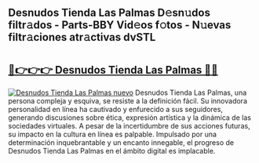 ## Desnudos Tienda Las Palmas D𝚎sn𝚞dos filtr𝚊dos - Parts-BBY Vid𝚎os f𝚘tos - N𝚞evas filtr𝚊ciones atr𝚊ctivas dvSTL

# <h2><a href="http://mb1jrn.tromn.icu/?c=Desnudos+Tienda+Las+Palmas">🔗👉👉👉 Desnudos Tienda Las Palmas 🔗🔗</a></h2>

[![Desnudos Tienda Las Palmas nuevo](https://i.imgur.com/pEAQMta.gif)](http://mb1jrn.tromn.icu/?c=Desnudos+Tienda+Las+Palmas)
Desnudos Tienda Las Palmas, una persona compleja y esquiva, se resiste a la definición fácil. Su innovadora personalidad en línea ha cautivado y enfurecido a sus seguidores, generando discusiones sobre ética, expresión artística y la dinámica de las sociedades virtuales. A pesar de la incertidumbre de sus acciones futuras, su impacto en la cultura en línea es palpable. Impulsado por una determinación inquebrantable y un encanto innegable, el progreso de Desnudos Tienda Las Palmas en el ámbito digital es implacable.
